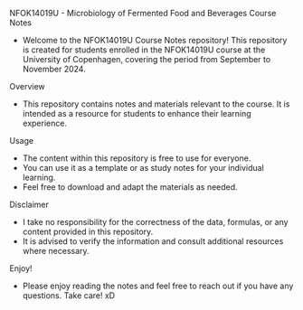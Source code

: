 NFOK14019U - Microbiology of Fermented Food and Beverages Course Notes 
- Welcome to the NFOK14019U Course Notes repository! 
This repository is created for students enrolled in the NFOK14019U course at the University of Copenhagen, covering the period from September to November 2024.

Overview 
- This repository contains notes and materials relevant to the course. It is intended as a resource for students to enhance their learning experience.

Usage 
- The content within this repository is free to use for everyone.
- You can use it as a template or as study notes for your individual learning.
- Feel free to download and adapt the materials as needed.

Disclaimer 
- I take no responsibility for the correctness of the data, formulas, or any content provided in this repository. 
- It is advised to verify the information and consult additional resources where necessary.

Enjoy! 
- Please enjoy reading the notes and feel free to reach out if you have any questions. Take care! xD
